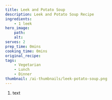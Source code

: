 ```yaml
---
title: Leek and Potato Soup
description: Leek and Potato Soup Recipe
ingredients:
    - 1 leek
hero_image:
    path: 
    alt: 
serves: 2
prep_time: 0mins
cooking_time: 0mins
original_recipe:
tags:
    - Vegetarian
    - Lunch
    - Dinner
thumbnail: /ai-thumbnails/leek-potato-soup.png
---
```


1. text